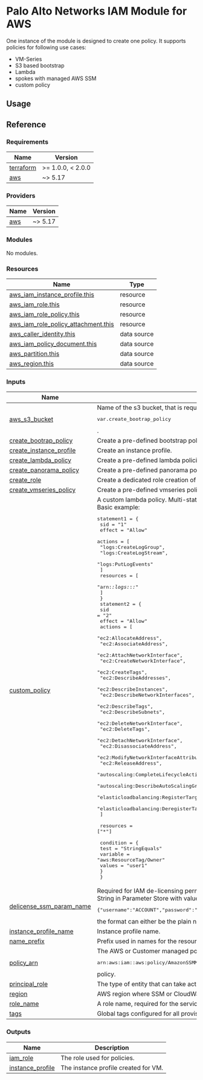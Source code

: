 # Palo Alto Networks IAM Module for AWS

One instance of the module is designed to create one policy.
It supports policies for following use cases:
* VM-Series
* S3 based bootstrap
* Lambda
* spokes with managed AWS SSM
* custom policy

## Usage

## Reference
<!-- BEGINNING OF PRE-COMMIT-TERRAFORM DOCS HOOK -->
### Requirements

| Name | Version |
|------|---------|
| <a name="requirement_terraform"></a> [terraform](#requirement\_terraform) | >= 1.0.0, < 2.0.0 |
| <a name="requirement_aws"></a> [aws](#requirement\_aws) | ~> 5.17 |

### Providers

| Name | Version |
|------|---------|
| <a name="provider_aws"></a> [aws](#provider\_aws) | ~> 5.17 |

### Modules

No modules.

### Resources

| Name | Type |
|------|------|
| [aws_iam_instance_profile.this](https://registry.terraform.io/providers/hashicorp/aws/latest/docs/resources/iam_instance_profile) | resource |
| [aws_iam_role.this](https://registry.terraform.io/providers/hashicorp/aws/latest/docs/resources/iam_role) | resource |
| [aws_iam_role_policy.this](https://registry.terraform.io/providers/hashicorp/aws/latest/docs/resources/iam_role_policy) | resource |
| [aws_iam_role_policy_attachment.this](https://registry.terraform.io/providers/hashicorp/aws/latest/docs/resources/iam_role_policy_attachment) | resource |
| [aws_caller_identity.this](https://registry.terraform.io/providers/hashicorp/aws/latest/docs/data-sources/caller_identity) | data source |
| [aws_iam_policy_document.this](https://registry.terraform.io/providers/hashicorp/aws/latest/docs/data-sources/iam_policy_document) | data source |
| [aws_partition.this](https://registry.terraform.io/providers/hashicorp/aws/latest/docs/data-sources/partition) | data source |
| [aws_region.this](https://registry.terraform.io/providers/hashicorp/aws/latest/docs/data-sources/region) | data source |

### Inputs

| Name | Description | Type | Default | Required |
|------|-------------|------|---------|:--------:|
| <a name="input_aws_s3_bucket"></a> [aws\_s3\_bucket](#input\_aws\_s3\_bucket) | Name of the s3 bucket, that is required and used for<pre>var.create_bootrap_policy</pre>. | `string` | `null` | no |
| <a name="input_create_bootrap_policy"></a> [create\_bootrap\_policy](#input\_create\_bootrap\_policy) | Create a pre-defined bootstrap policy. | `bool` | `false` | no |
| <a name="input_create_instance_profile"></a> [create\_instance\_profile](#input\_create\_instance\_profile) | Create an instance profile. | `bool` | `false` | no |
| <a name="input_create_lambda_policy"></a> [create\_lambda\_policy](#input\_create\_lambda\_policy) | Create a pre-defined lambda policies for ASG. | `bool` | `false` | no |
| <a name="input_create_panorama_policy"></a> [create\_panorama\_policy](#input\_create\_panorama\_policy) | Create a pre-defined panorama policy. | `bool` | `false` | no |
| <a name="input_create_role"></a> [create\_role](#input\_create\_role) | Create a dedicated role creation of pre-defined policies. | `bool` | `true` | no |
| <a name="input_create_vmseries_policy"></a> [create\_vmseries\_policy](#input\_create\_vmseries\_policy) | Create a pre-defined vmseries policy. | `bool` | `false` | no |
| <a name="input_custom_policy"></a> [custom\_policy](#input\_custom\_policy) | A custom lambda policy. Multi-statement is supported.<br>Basic example:<pre>statement1 = {<br>    sid    = "1"<br>    effect = "Allow"<br>    actions = [<br>      "logs:CreateLogGroup",<br>      "logs:CreateLogStream",<br>      "logs:PutLogEvents"<br>    ]<br>    resources = [<br>      "arn:*:logs:*:*:*"<br>    ]<br>  }<br>  statement2 = {<br>    sid    = "2"<br>    effect = "Allow"<br>    actions = [<br>      "ec2:AllocateAddress",<br>      "ec2:AssociateAddress",<br>      "ec2:AttachNetworkInterface",<br>      "ec2:CreateNetworkInterface",<br>      "ec2:CreateTags",<br>      "ec2:DescribeAddresses",<br>      "ec2:DescribeInstances",<br>      "ec2:DescribeNetworkInterfaces",<br>      "ec2:DescribeTags",<br>      "ec2:DescribeSubnets",<br>      "ec2:DeleteNetworkInterface",<br>      "ec2:DeleteTags",<br>      "ec2:DetachNetworkInterface",<br>      "ec2:DisassociateAddress",<br>      "ec2:ModifyNetworkInterfaceAttribute",<br>      "ec2:ReleaseAddress",<br>      "autoscaling:CompleteLifecycleAction",<br>      "autoscaling:DescribeAutoScalingGroups",<br>      "elasticloadbalancing:RegisterTargets",<br>      "elasticloadbalancing:DeregisterTargets"<br>    ]<br><br>    resources = ["*"]<br><br>    condition = {<br>      test     = "StringEquals"<br>      variable = "aws:ResourceTag/Owner"<br>      values   = "user1"<br>    }<br>  }</pre> | <pre>map(object({<br>    sid       = string<br>    effect    = string<br>    actions   = list(string)<br>    resources = list(string)<br>    condition = optional(object({<br>      test     = string<br>      variable = string<br>      values   = list(string)<br>    }))<br>  }))</pre> | `null` | no |
| <a name="input_delicense_ssm_param_name"></a> [delicense\_ssm\_param\_name](#input\_delicense\_ssm\_param\_name) | Required for IAM de-licensing permissions.<br>String in Parameter Store with value in below format:<pre>{"username":"ACCOUNT","password":"PASSWORD","panorama1":"IP_ADDRESS1","panorama2":"IP_ADDRESS2","license_manager":"LICENSE_MANAGER_NAME"}"</pre>the format can either be the plain name in case you store it without hierarchy or with a "/" in case you store in in a hierarchy | `string` | `null` | no |
| <a name="input_instance_profile_name"></a> [instance\_profile\_name](#input\_instance\_profile\_name) | Instance profile name. | `string` | `null` | no |
| <a name="input_name_prefix"></a> [name\_prefix](#input\_name\_prefix) | Prefix used in names for the resources. (IAM Role, Instance Profile) | `string` | n/a | yes |
| <a name="input_policy_arn"></a> [policy\_arn](#input\_policy\_arn) | The AWS or Customer managed policy arn. It should be used for spoke VM scenario using the AWS managed<pre>arn:aws:iam::aws:policy/AmazonSSMManagedInstanceCore</pre>policy. | `string` | `null` | no |
| <a name="input_principal_role"></a> [principal\_role](#input\_principal\_role) | The type of entity that can take actions in AWS. | `string` | `"ec2.amazonaws.com"` | no |
| <a name="input_region"></a> [region](#input\_region) | AWS region where SSM or CloudWatch is located. | `string` | `null` | no |
| <a name="input_role_name"></a> [role\_name](#input\_role\_name) | A role name, required for the service. | `string` | n/a | yes |
| <a name="input_tags"></a> [tags](#input\_tags) | Global tags configured for all provisioned resources. | `map(any)` | n/a | yes |

### Outputs

| Name | Description |
|------|-------------|
| <a name="output_iam_role"></a> [iam\_role](#output\_iam\_role) | The role used for policies. |
| <a name="output_instance_profile"></a> [instance\_profile](#output\_instance\_profile) | The instance profile created for VM. |
<!-- END OF PRE-COMMIT-TERRAFORM DOCS HOOK -->
